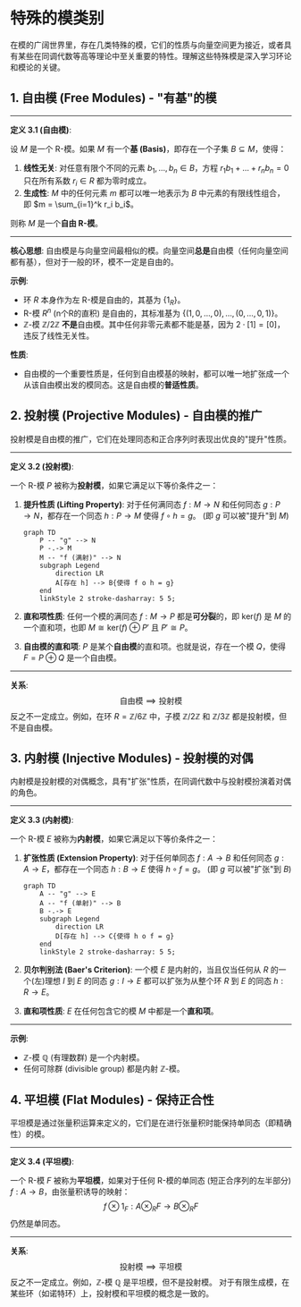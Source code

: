 # 特殊的模类别

在模的广阔世界里，存在几类特殊的模，它们的性质与向量空间更为接近，或者具有某些在同调代数等高等理论中至关重要的特性。理解这些特殊模是深入学习环论和模论的关键。

## 1. 自由模 (Free Modules) - "有基"的模

---
**定义 3.1 (自由模)**:

设 $M$ 是一个 R-模。如果 $M$ 有一个**基 (Basis)**，即存在一个子集 $B \subseteq M$，使得：

1. **线性无关**: 对任意有限个不同的元素 $b_1, \dots, b_n \in B$，方程 $r_1 b_1 + \dots + r_n b_n = 0$ 只在所有系数 $r_i \in R$ 都为零时成立。
2. **生成性**: $M$ 中的任何元素 $m$ 都可以唯一地表示为 $B$ 中元素的有限线性组合，即 $m = \sum_{i=1}^k r_i b_i$。

则称 $M$ 是一个**自由 R-模**。

---

**核心思想**: 自由模是与向量空间最相似的模。向量空间**总是**自由模（任何向量空间都有基），但对于一般的环，模不一定是自由的。

**示例**:

- 环 $R$ 本身作为左 R-模是自由的，其基为 $\{1_R\}$。
- R-模 $R^n$ (n个R的直积) 是自由的，其标准基为 $\{(1,0,\dots,0), \dots, (0,\dots,0,1)\}$。
- $\mathbb{Z}$-模 $\mathbb{Z}/2\mathbb{Z}$ **不是**自由模。其中任何非零元素都不能是基，因为 $2 \cdot [1] = [0]$，违反了线性无关性。

**性质**:

- 自由模的一个重要性质是，任何到自由模基的映射，都可以唯一地扩张成一个从该自由模出发的模同态。这是自由模的**普适性质**。

## 2. 投射模 (Projective Modules) - 自由模的推广

投射模是自由模的推广，它们在处理同态和正合序列时表现出优良的"提升"性质。

---
**定义 3.2 (投射模)**:

一个 R-模 $P$ 被称为**投射模**，如果它满足以下等价条件之一：

1. **提升性质 (Lifting Property)**: 对于任何满同态 $f: M \to N$ 和任何同态 $g: P \to N$，都存在一个同态 $h: P \to M$ 使得 $f \circ h = g$。 (即 $g$ 可以被"提升"到 $M$)

    ```mermaid
    graph TD
        P -- "g" --> N
        P -.-> M
        M -- "f (满射)" --> N
        subgraph Legend
            direction LR
            A[存在 h] --> B{使得 f o h = g}
        end
        linkStyle 2 stroke-dasharray: 5 5;
    ```

2. **直和项性质**: 任何一个模的满同态 $f: M \to P$ 都是**可分裂**的，即 $\text{ker}(f)$ 是 $M$ 的一个直和项，也即 $M \cong \text{ker}(f) \oplus P'$ 且 $P' \cong P$。
3. **自由模的直和项**: $P$ 是某个**自由模**的直和项。也就是说，存在一个模 $Q$，使得 $F = P \oplus Q$ 是一个自由模。

---

**关系**:
$$ \text{自由模} \implies \text{投射模} $$
反之不一定成立。例如，在环 $R = \mathbb{Z}/6\mathbb{Z}$ 中，子模 $\mathbb{Z}/2\mathbb{Z}$ 和 $\mathbb{Z}/3\mathbb{Z}$ 都是投射模，但不是自由模。

## 3. 内射模 (Injective Modules) - 投射模的对偶

内射模是投射模的对偶概念，具有"扩张"性质，在同调代数中与投射模扮演着对偶的角色。

---
**定义 3.3 (内射模)**:

一个 R-模 $E$ 被称为**内射模**，如果它满足以下等价条件之一：

1. **扩张性质 (Extension Property)**: 对于任何单同态 $f: A \to B$ 和任何同态 $g: A \to E$，都存在一个同态 $h: B \to E$ 使得 $h \circ f = g$。 (即 $g$ 可以被"扩张"到 $B$)

    ```mermaid
    graph TD
        A -- "g" --> E
        A -- "f (单射)" --> B
        B -.-> E
        subgraph Legend
            direction LR
            D[存在 h] --> C{使得 h o f = g}
        end
        linkStyle 2 stroke-dasharray: 5 5;
    ```

2. **贝尔判别法 (Baer's Criterion)**: 一个模 $E$ 是内射的，当且仅当任何从 $R$ 的一个(左)理想 $I$ 到 $E$ 的同态 $g: I \to E$ 都可以扩张为从整个环 $R$ 到 $E$ 的同态 $h: R \to E$。
3. **直和项性质**: $E$ 在任何包含它的模 $M$ 中都是一个**直和项**。

---

**示例**:

- $\mathbb{Z}$-模 $\mathbb{Q}$ (有理数群) 是一个内射模。
- 任何可除群 (divisible group) 都是内射 $\mathbb{Z}$-模。

## 4. 平坦模 (Flat Modules) - 保持正合性

平坦模是通过张量积运算来定义的，它们是在进行张量积时能保持单同态（即精确性）的模。

---
**定义 3.4 (平坦模)**:

一个 R-模 $F$ 被称为**平坦模**，如果对于任何 R-模的单同态 (短正合序列的左半部分) $f: A \to B$，由张量积诱导的映射：
$$ f \otimes 1_F: A \otimes_R F \to B \otimes_R F $$
仍然是单同态。

---

**关系**:
$$ \text{投射模} \implies \text{平坦模} $$
反之不一定成立。例如，$\mathbb{Z}$-模 $\mathbb{Q}$ 是平坦模，但不是投射模。
对于有限生成模，在某些环（如诺特环）上，投射模和平坦模的概念是一致的。
